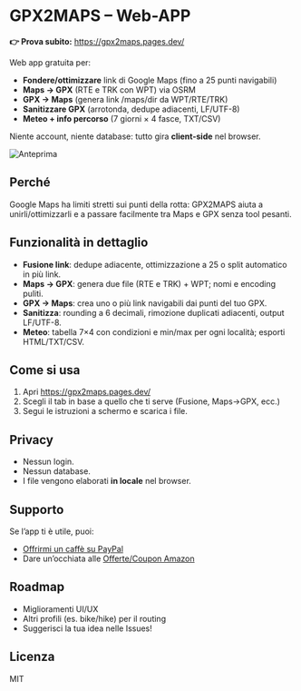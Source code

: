 # GPX2MAPS – Web-APP
**👉 Prova subito:** https://gpx2maps.pages.dev/

Web app gratuita per:
- **Fondere/ottimizzare** link di Google Maps (fino a 25 punti navigabili)
- **Maps → GPX** (RTE e TRK con WPT) via OSRM
- **GPX → Maps** (genera link /maps/dir da WPT/RTE/TRK)
- **Sanitizzare GPX** (arrotonda, dedupe adiacenti, LF/UTF-8)
- **Meteo + info percorso** (7 giorni × 4 fasce, TXT/CSV)

Niente account, niente database: tutto gira **client-side** nel browser.

![Anteprima](https://gpx2maps.pages.dev/gpx2maps_og.jpg)

## Perché
Google Maps ha limiti stretti sui punti della rotta: GPX2MAPS aiuta a unirli/ottimizzarli e a passare facilmente tra Maps e GPX senza tool pesanti.

## Funzionalità in dettaglio
- **Fusione link**: dedupe adiacente, ottimizzazione a 25 o split automatico in più link.
- **Maps → GPX**: genera due file (RTE e TRK) + WPT; nomi e encoding puliti.
- **GPX → Maps**: crea uno o più link navigabili dai punti del tuo GPX.
- **Sanitizza**: rounding a 6 decimali, rimozione duplicati adiacenti, output LF/UTF-8.
- **Meteo**: tabella 7×4 con condizioni e min/max per ogni località; esporti HTML/TXT/CSV.

## Come si usa
1. Apri https://gpx2maps.pages.dev/
2. Scegli il tab in base a quello che ti serve (Fusione, Maps→GPX, ecc.)
3. Segui le istruzioni a schermo e scarica i file.

## Privacy
- Nessun login.
- Nessun database.
- I file vengono elaborati **in locale** nel browser.

## Supporto
Se l’app ti è utile, puoi:
- [Offrirmi un caffè su PayPal](https://www.paypal.com/donate?business=stefano.vitro%40gmail.com&no_recurring=0&item_name=Supporto+sviluppo+GPX2MAPS&currency_code=EUR)
- Dare un’occhiata alle [Offerte/Coupon Amazon](https://amzn.to/41o2XjA)

## Roadmap
- Miglioramenti UI/UX
- Altri profili (es. bike/hike) per il routing
- Suggerisci la tua idea nelle Issues!

## Licenza
MIT
